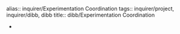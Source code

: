 alias:: inquirer/Experimentation Coordination
tags:: inquirer/project, inquirer/dibb, dibb
title:: dibb/Experimentation Coordination

-